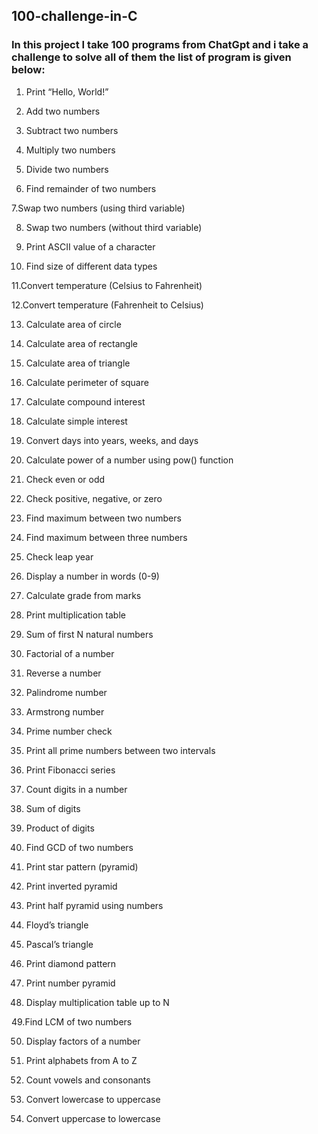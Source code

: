 ## 100-challenge-in-C
### In this project I take 100 programs from ChatGpt and i take a challenge to solve all of them the list of program is given below: 

1. Print “Hello, World!” 

2. Add two numbers

3. Subtract two numbers

4. Multiply two numbers

5. Divide two numbers

6. Find remainder of two numbers

7.Swap two numbers (using third variable)

8. Swap two numbers (without third variable)

9. Print ASCII value of a character

10. Find size of different data types

11.Convert temperature (Celsius to Fahrenheit)

12.Convert temperature (Fahrenheit to Celsius)

13. Calculate area of circle

14. Calculate area of rectangle

15. Calculate area of triangle

16. Calculate perimeter of square

17. Calculate compound interest

18. Calculate simple interest

19. Convert days into years, weeks, and days

20. Calculate power of a number using pow() function

21. Check even or odd

22. Check positive, negative, or zero

23. Find maximum between two numbers

24. Find maximum between three numbers

25. Check leap year

26. Display a number in words (0-9)

27. Calculate grade from marks

28. Print multiplication table

29. Sum of first N natural numbers

30. Factorial of a number
    
31. Reverse a number

32. Palindrome number

33. Armstrong number

34. Prime number check

35. Print all prime numbers between two intervals

36. Print Fibonacci series

37. Count digits in a number

38. Sum of digits

39. Product of digits

40. Find GCD of two numbers

41. Print star pattern (pyramid)

42. Print inverted pyramid

43. Print half pyramid using numbers

44. Floyd’s triangle

45. Pascal’s triangle

46. Print diamond pattern

47. Print number pyramid

48. Display multiplication table up to N

49.Find LCM of two numbers

50. Display factors of a number

51. Print alphabets from A to Z

52. Count vowels and consonants

53. Convert lowercase to uppercase

54. Convert uppercase to lowercase

